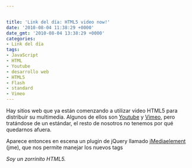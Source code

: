 ```yaml
---


title: 'Link del día: HTML5 video now!'
date: '2010-08-04 11:38:29 +0000'
date_gmt: '2010-08-04 13:38:29 +0000'
categories:
- Link del día
tags:
- JavaScript
- HTML
- Youtube
- desarrollo web
- HTML5
- Flash
- standard
- Vimeo
---
```



Hay sitios web que ya están comenzando a utilizar video HTML5 para distribuir su multimedia. Algunos de ellos son [Youtube](http://www.youtube.com/html5) y [Vimeo](http://vimeo.com/blog:268), pero tratándose de un estándar, el resto de nosotros no tenemos por qué quedarnos afuera.

Aparece entonces en escena un plugin de jQuery llamado [jMediaelement](http://protofunc.com/jme/) (jme), que nos permite manejar los nuevos tags <audio> y <video> con puro JavaScript. Eso no es todo, también podemos generar un mensaje de fallback, o incluso mostrar un reproductor Flash si es que el navegador del usuario no tiene soporte para video/audio HTML. Por supuesto, todo esto está encapsulado en una librería de JavaScript y con pocas instrucciones ya podemos tener nuestros reproductores funcionales.

_Soy un zorrinito HTML5._
